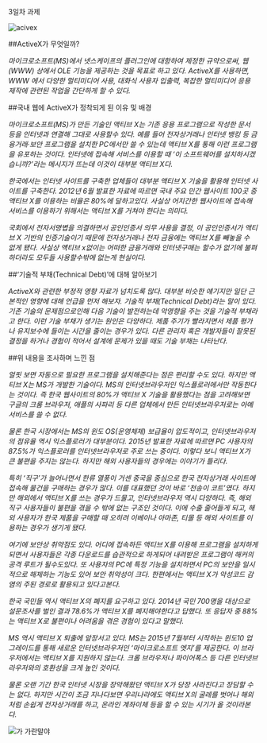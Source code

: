 3일차 과제


![acivex](/Users/hongjeong-ki/Downloads/8GwF79c7wpB.jpeg)   


##ActiveX가 무엇일까? 


*마이크로소프트(MS)에서 넷스케이프의 플러그인에 대항하여 제정한 규약으로써, 웹(WWW) 상에서 OLE 기능을 제공하는 것을 목표로 하고 있다. 
ActiveX를 사용하면, WWW 에서 다양한 멀티미디어 사용, 대화식 사용자 입출력, 복잡한 멀티미디어 응용 제작에 관련된 작업을 간단하게 할 수 있다.* 
 

##국내 웹에 ActiveX가 정착되게 된 이유 및 배경 


  *마이크로소프트(MS)가 만든 기술인 액티브 X는 기존 응용 프로그램으로 작성한 문서 등을 인터넷과 연결해 그대로 사용할수 있다. 예를 들어 전자상거래나 인터넷 뱅킹 등 금융거래·보안 프로그램을 설치한 PC에서만 쓸 수 있는데 액티브 X를 통해 이런 프로그램을 유포하는 것이다. 인터넷에 접속해 서비스를 이용할 때 ‘이 소프트웨어를 설치하시겠습니까?’라는 메시지가 뜨는데 이것이 대부분 액티브 X다.*

 *한국에서는 인터넷 사이트를 구축한 업체들이 대부분 액티브 X 기술을 활용해 인터넷 사이트를 구축한다. 2012년 6월 발표한 자료에 따르면 국내 주요 민간 웹사이트 100곳 중 액티브 X를 이용하는 비율은 80%에 달하고있다. 사실상 어지간한 웹사이트에 접속해 서비스를 이용하기 위해서는 액티브 X를 거쳐야 한다는 의미다.*

 *국회에서 전자서명볍을 의결하면서 공인인증서 의무 사용을 결정, 이 공인인증서가 액티브 X 기반의 인증기술이기 때문에 전자상거래나 전자 금융에는 액티브 X를 빼놓을 수 없게 됐다. 사실상 얙티브 x없이는 어떠한 금융거래와 인터넷구매는 할수가 없기에 불펴하더라도 모두들 사용할수밖에 없는게 현실이다.*


##‘기술적 부채(Technical Debt)’에 대해 알아보기  


 *ActiveX와 관련한 부정적 영향 자료가 넘치도록 많다. 대부분 비슷한 얘기지만 일단 근본적인 영향에 대해 언급을 먼저 해보자. 기술적 부채(Technical Debt)라는 말이 있다. 기존 기술의 문제점으로인해 다음 기술이 발전하는데 악영향을 주는 것을 기술적 부채라고 한다. 
이런 기술 부채가 생기는 원인은 다양하다. 제품 주기가 빨라지면서 제품 평가나 유지보수에 들이는 시간을 줄이는 경우가 있다. 다른 관리자 혹은 개발자들이 잘못된 결정을 하거나 경험이 적어서 설계에 문제가 있을 때도 기술 부채는 나타난다.*


##위 내용을 조사하며 느낀 점


 *얼핏 보면 자동으로 필요한 프로그램을 설치해준다는 점은 편리할 수도 있다. 하지만 액티브 X는 MS가 개발한 기술이다. MS의 인터넷브라우저인 익스플로러에서만 작동한다는 것이다. 즉 한국 웹사이트의 80%가 액티브 X 기술을 활용했다는 점을 고려해보면 구글의 크롬 브라우저, 애플의 사파리 등 다른 업체에서 만든 인터넷브라우저로는 아예 서비스를 쓸 수 없다.*

 *물론 한국 시장에서는 MS의 윈도 OS(운영체제) 보급율이 압도적이고, 인터넷브라우저의 점유율 역시 익스플로러가 대부분이다. 2015년 발표한 자료에 따르면 PC 사용자의 87.5%가 익스플로러를 인터넷브라우저로 주로 쓰는 중이다. 이렇다 보니 액티브 X가 큰 불편을 주지는 않는다. 하지만 해외 사용자들의 경우에는 이야기가 틀리다.*

 *특히 ‘직구’가 늘어나면서 한류 열풍이 거센 중국을 중심으로 한국 전자상거래 사이트에 접속해 물건을 구매하는 경우가 많다. 이를 대표했던 것이 바로 ‘천송이 코트’였다. 하지만 해외에서 액티브 X를 쓰는 경우가 드물고, 인터넷브라우저 역시 다양하다. 즉, 해외 직구 사용자들이 불편을 겪을 수 밖에 없는 구조인 것이다. 이에 수출 줄어들게 되고, 해외 사용자가 한국 제품을 구매할 때 오히려 이베이나 아마존, 티몰 등 해외 사이트를 이용하는 경우가 생기게 됐다.*

 *여기에 보안상 취약점도 있다. 어디에 접속하든 액티브 X를 이용해 프로그램을 설치하게 되면서 사용자들은 각종 다운로드를 습관적으로 하게되어 내려받은 프로그램이 해커의 공격 루트가 될수도있다. 또 사용자의 PC에 특정 기능을 설치하면서 PC의 보안을 일시적으로 해제하는 기능도 있어 보안 취약성이 크다. 한편에서는 액티브 X가 악성코드 감염의 주된 경로로 활용되고 있다고본다.*
 
 *한국 국민들 역시 액티브 X의 폐지를 요구하고 있다. 2014년 국민 700명을 대상으로 설문조사를 벌인 결과 78.6%가 액티브 X를 폐지해야한다고 답했다. 또 응답자 중 88%는 액티브 X로 불편이나 어려움을 겪은 경험이 있다고 말했다.*

 *MS 역시 액티브 X 퇴출에 앞장서고 있다. MS는 2015년 7월부터 시작하는 윈도10 업그레이드를 통해 새로운 인터넷브라우저인 ‘마이크로소프트 엣지’를 제공한다. 이 브라우저에서는 액티브 X를 지원하지 않는다. 크롬 브라우저나 파이어폭스 등 다른 인터넷브라우저와의 호환성을 크게 높인 것이다.*

*물론 오랜 기간 한국 인터넷 시장을 장악해왔던 액티브 X가 당장 사라진다고 장담할 수는 없다. 하지만 시간이 조금 지나다보면 우리나라에도 액티브 X의 굴레를 벗어나 해외처럼 손쉽게 전자상거래를 하고, 온라인 계좌이체 등을 할 수 있는 시기가 올 것이라본다.*



![가 가란말야](/Users/hongjeong-ki/Downloads/GHiM0AVb9ul.jpeg)